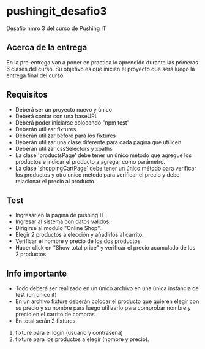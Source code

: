 # pushingit_desafio3
Desafio nmro 3 del curso de Pushing IT

## Acerca de la entrega

En la pre-entrega van a poner en practica lo aprendido durante las primeras 6 clases del
curso. Su objetivo es que inicien el proyecto que será luego la entrega final del curso.

## Requisitos
- Deberá ser un proyecto nuevo y único
- Deberá contar con una baseURL
- Deberá poder iniciarse colocando "npm test"
- Deberán utilizar fixtures
- Deberán utilizar before para los fixtures
- Deberán utilizar una clase diferente para cada pagina que utilicen
- Deberán utilizar cssSelectors y xpaths
- La clase 'productsPage' debe tener un único método que agregue los productos e indicar
el producto a agregar como parámetro.
- La clase 'shoppingCartPage' debe tener un único método para verificar los productos y
otro unico metodo para verificar el precio y debe relacionar el precio al producto.

## Test
- Ingresar en la pagina de pushing IT.
- Ingresar al sistema con datos validos.
- Dirigirse al modulo "Online Shop".
- Elegir 2 productos a elección y añadirlos al carrito.
- Verificar el nombre y precio de los dos productos.
- Hacer click en "Show total price" y verificar el precio acumulado de los 2 productos

## Info importante
- Todo deberá ser realizado en un único archivo en una única instancia de test (un único it)
- En un archivo fixture deberán colocar el producto que quieren elegir con su precio y su
nombre para luego utilizarlo para comprobar nombre y precio en el carrito de compras
- En total serán 2 fixtures.
1. fixture para el login (usuario y contraseña)
2. fixture para los productos a elegir (nombre y precio).
